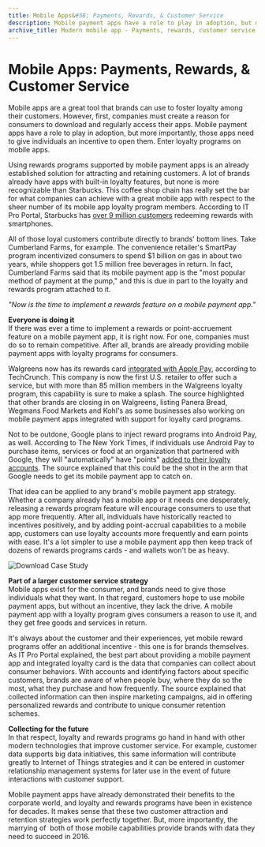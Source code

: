 ```yaml
---
title: Mobile Apps&#58; Payments, Rewards, & Customer Service
description: Mobile payment apps have a role to play in adoption, but more importantly, those apps need to give individuals an incentive to open them.
archive_title: Modern mobile app - Payments, rewards, customer service
---
```


# Mobile Apps: Payments, Rewards, & Customer Service

Mobile apps are a great tool that brands can use to foster loyalty among their customers. However, first, companies must create a reason for consumers to download and regularly access their apps. Mobile payment apps have a role to play in adoption, but more importantly, those apps need to give individuals an incentive to open them. Enter loyalty programs on mobile apps.

Using rewards programs supported by mobile payment apps is an already established solution for attracting and retaining customers. A lot of brands already have apps with built-in loyalty features, but none is more recognizable than Starbucks. This coffee shop chain has really set the bar for what companies can achieve with a great mobile app with respect to the sheer number of its mobile app loyalty program members. According to IT Pro Portal, Starbucks has [over 9 million customers](http://www.itproportal.com/2015/11/24/loyalty-is-key-to-mobile-payment-adoption/) redeeming rewards with smartphones.

All of those loyal customers contribute directly to brands' bottom lines. Take Cumberland Farms, for example. The convenience retailer's SmartPay program incentivized consumers to spend $1 billion on gas in about two years, while shoppers got 1.5 million free beverages in return. In fact, Cumberland Farms said that its mobile payment app is the "most popular method of payment at the pump," and this is due in part to the loyalty and rewards program attached to it.

_"Now is the time to implement a rewards feature on a mobile payment app."_

**Everyone is doing it**  
If there was ever a time to implement a rewards or point-accruement feature on a mobile payment app, it is right now. For one, companies must do so to remain competitive. After all, brands are already providing mobile payment apps with loyalty programs for consumers.

Walgreens now has its rewards card [integrated with Apple Pay](http://techcrunch.com/2015/11/05/walgreens-becomes-first-retailer-to-integrate-its-loyalty-program-with-apple-pay/), according to TechCrunch. This company is now the first U.S. retailer to offer such a service, but with more than 85 million members in the Walgreens loyalty program, this capability is sure to make a splash. The source highlighted that other brands are closing in on Walgreens, listing Panera Bread, Wegmans Food Markets and Kohl's as some businesses also working on mobile payment apps integrated with support for loyalty card programs.

Not to be outdone, Google plans to inject reward programs into Android Pay, as well. According to The New York Times, if individuals use Android Pay to purchase items, services or food at an organization that partnered with Google, they will "automatically" have "points" [added to their loyalty accounts](http://www.nytimes.com/2015/05/28/technology/google-and-apple-adjust-strategies-on-mobile-payments.html). The source explained that this could be the shot in the arm that Google needs to get its mobile payment app to catch on.

That idea can be applied to any brand's mobile payment app strategy. Whether a company already has a mobile app or it needs one desperately, releasing a rewards program feature will encourage consumers to use that app more frequently. After all, individuals have historically reacted to incentives positively, and by adding point-accrual capabilities to a mobile app, customers can use loyalty accounts more frequently and earn points with ease. It's a lot simpler to use a mobile payment app then keep track of dozens of rewards programs cards - and wallets won't be as heavy.

![Download Case Study](http://media.syrinx.com/media/06320ed4-4f81-4d18-8d4f-45d509c0f959/img/3340/14120078.jpg)

**Part of a larger customer service strategy**  
Mobile apps exist for the consumer, and brands need to give those individuals what they want. In that regard, customers hope to use mobile payment apps, but without an incentive, they lack the drive. A mobile payment app with a loyalty program gives consumers a reason to use it, and they get free goods and services in return.

It's always about the customer and their experiences, yet mobile reward programs offer an additional incentive - this one is for brands themselves. As IT Pro Portal explained, the best part about providing a mobile payment app and integrated loyalty card is the data that companies can collect about consumer behaviors. With accounts and identifying factors about specific customers, brands are aware of when people buy, where they do so the most, what they purchase and how frequently. The source explained that collected information can then inspire marketing campaigns, aid in offering personalized rewards and contribute to unique consumer retention schemes.

**Collecting for the future**  
In that respect, loyalty and rewards programs go hand in hand with other modern technologies that improve customer service. For example, customer data supports big data initiatives, this same information will contribute greatly to Internet of Things strategies and it can be entered in customer relationship management systems for later use in the event of future interactions with customer support.

Mobile payment apps have already demonstrated their benefits to the corporate world, and loyalty and rewards programs have been in existence for decades. It makes sense that these two customer attraction and retention strategies work perfectly together. But, more importantly, the marrying of  both of those mobile capabilities provide brands with data they need to succeed in 2016.
